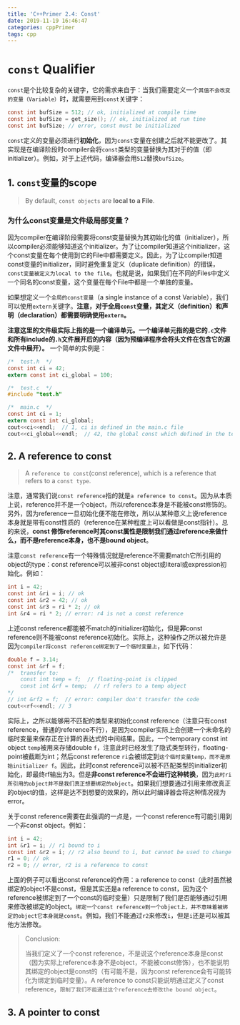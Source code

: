 ```yaml
---
title: 'C++Primer 2.4: Const'
date: 2019-11-19 16:46:47
categories: cppPrimer
tags: cpp
---
```


#  `const` Qualifier

`const`是个比较复杂的关键字，它的需求来自于：当我们需要定义一个`其值不会改变的变量（Variable）`时，就需要用到`const`关键字：

```c
const int bufSize = 512; // ok, initialized at compile time
const int bufSize = get_size(); // ok, initialized at run time
const int bufSize; // error, const must be initialized
```

`const`定义的变量必须进行**初始化**，因为`const`变量在创建之后就不能更改了。其实现是在编译阶段时compiler会将`const`类型的变量替换为其对于的值（即initializer）。例如，对于上述代码，编译器会用`512`替换`bufSize`。

## 1. `const`变量的scope

> By default, `const objects` are **local to a File**. 

### 为什么const变量是文件级局部变量？

因为compiler在编译阶段需要将const变量替换为其初始化的值（initializer），所以compiler必须能够知道这个initializer。为了让compiler知道这个initializer，这个const变量在每个使用到它的File中都需要定义。因此，为了让compiler知道const变量的initializer，同时避免重复定义（duplicate definition）的错误，`const变量被定义为local to the file`。也就是说，如果我们在不同的Files中定义一个同名的const变量，这个变量在每个File中都是一个单独的变量。

如果想定义一个`全局的const变量`（a single instance of a const Variable），我们可以使用`extern`关键字。**注意，对于全局`const`变量，其定义（definition）和声明（declaration）都需要明确使用`extern`。** 

**注意这里的文件级实际上指的是一个编译单元。一个编译单元指的是它的`.c`文件和所有include的`.h`文件展开后的内容（因为预编译程序会将头文件在包含它的源文件中展开）。** 一个简单的实例是：

```c
/*  test.h  */
const int ci = 42;
extern const int ci_global = 100;

/*  test.c  */
#include "test.h"

/*  main.c  */
const int ci = 1;
extern const int ci_global;
cout<<ci<<endl;  // 1, ci is defined in the main.c file
cout<<ci_global<<endl;  // 42, the global const which defined in the test.h file
```



## 2. A reference to const

> A `reference to const`(const reference), which is a reference that refers to a `const type`.

注意，通常我们说`const reference`指的就是`a reference to const`。因为从本质上说，reference并不是一个object，所以reference本身是不能被const修饰的。另外，因为reference一旦初始化便不能在修改，所以从某种意义上说reference本身就是带有const性质的（reference在某种程度上可以看做是const指针）。总的来说，**const 修饰reference时其const属性是限制我们通过reference来做什么，而不是reference本身，也不是bound object**。

注意`const reference`有一个特殊情况就是reference不需要match它所引用的object的type：const reference可以被非const object或literal或expression初始化。例如：

```c
int i = 42;
const int &ri = i; // ok
const int &r2 = 42; // ok
const int &r3 = ri * 2; // ok
int &r4 = ri * 2; // error: r4 is not a const reference
```

上述const reference都能被不match的initializer初始化，但是**非**const reference则不能被const reference初始化。实际上，这种操作之所以被允许是因为`compiler将const reference绑定到了一个临时变量上`，如下代码：

```c
double f = 3.14;
const int &rf = f;
/*  transfer to:
    const int temp = f;  // floating-point is clipped
    const int &rf = temp;  // rf refers to a temp object
*/
// int &rf2 = f;  // error: compiler don't transfer the code
cout<<rf<<endl; // 3
```

实际上，之所以能够用不匹配的类型来初始化const reference（注意只有const reference，普通的reference不行），是因为compiler实际上会创建一个未命名的临时变量来保存正在计算的表达式的中间结果。因此，一个temporary const int object `temp`被用来存储double `f`，注意此时已经发生了隐式类型转行，floating-point被截断为int；然后const reference `ri`会被绑定到`这个临时变量temp，而不是原始initializer f`。因此，此时const reference可以被不匹配类型的initializer初始化，即最终rf输出为3。但是**非const reference不会进行这种转换**，因为`此时ri所引用的object并不是我们真正想要绑定的object`。如果我们想要通过引用来修改真正的object的值，这样是达不到想要的效果的，所以此时编译器会将这种情况视为error。

关于const reference需要在此强调的一点是，一个const reference有可能引用到一个非const object。例如：

```c
int i = 42;
int &r1 = i; // r1 bound to i
const int &r2 = i; // r2 also bound to i, but cannot be used to change i
r1 = 0; // ok
r2 = 0; // error, r2 is a reference to const
```

上面的例子可以看出const reference的作用：a reference to const（此时虽然被绑定的object不是const，但是其实还是a reference to const，因为这个reference被绑定到了一个const的临时变量）只是限制了我们是否能够通过引用来修改被绑定的object。`绑定一个const reference到一个object上，并不意味着被绑定的object它本身就是const`。例如，我们不能通过`r2`来修改`i`，但是`i`还是可以被其他方法修改。

> Conclusion:
>
> 当我们定义了一个const reference，不是说这个reference本身是const（因为实际上reference本身不是object，不能被const修饰），也不能说明其绑定的object是const的（有可能不是，因为const reference会有可能转化为绑定到临时变量）。A reference to const只能说明通过定义了const reference，`限制了我们不能通过这个reference去修改the bound object`。



## 3. A pointer to const

